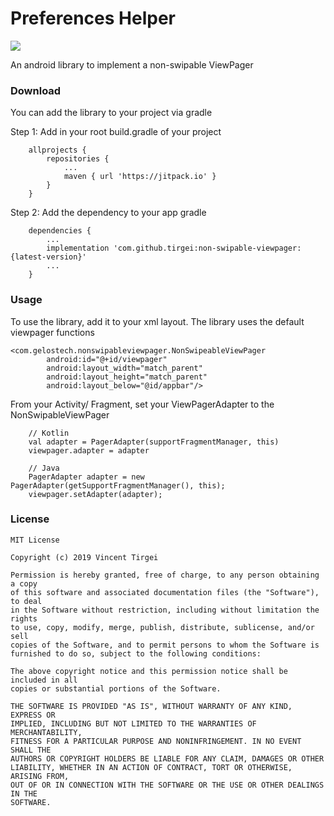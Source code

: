 # Preferences Helper

[![](https://jitpack.io/v/tirgei/non-swipable-viewpager.svg)](https://jitpack.io/#tirgei/non-swipable-viewpager)

An android library to implement a non-swipable ViewPager

### Download
You can add the library to your project via gradle

Step 1: Add in your root build.gradle of your project
```
    allprojects {
        repositories {
            ...
            maven { url 'https://jitpack.io' }
        }
    }
```

Step 2: Add the dependency to your app gradle
```
    dependencies {
    	...
	    implementation 'com.github.tirgei:non-swipable-viewpager:{latest-version}'
	    ...
    }

```


### Usage
To use the library, add it to your xml layout. The library uses the default viewpager functions

```
<com.gelostech.nonswipableviewpager.NonSwipeableViewPager
        android:id="@+id/viewpager"
        android:layout_width="match_parent"
        android:layout_height="match_parent"
        android:layout_below="@id/appbar"/>
```

From your Activity/ Fragment, set your ViewPagerAdapter to the NonSwipableViewPager
```
    // Kotlin
    val adapter = PagerAdapter(supportFragmentManager, this)
    viewpager.adapter = adapter

    // Java
    PagerAdapter adapter = new PagerAdapter(getSupportFragmentManager(), this);
    viewpager.setAdapter(adapter);
```

### License
```
MIT License

Copyright (c) 2019 Vincent Tirgei

Permission is hereby granted, free of charge, to any person obtaining a copy
of this software and associated documentation files (the "Software"), to deal
in the Software without restriction, including without limitation the rights
to use, copy, modify, merge, publish, distribute, sublicense, and/or sell
copies of the Software, and to permit persons to whom the Software is
furnished to do so, subject to the following conditions:

The above copyright notice and this permission notice shall be included in all
copies or substantial portions of the Software.

THE SOFTWARE IS PROVIDED "AS IS", WITHOUT WARRANTY OF ANY KIND, EXPRESS OR
IMPLIED, INCLUDING BUT NOT LIMITED TO THE WARRANTIES OF MERCHANTABILITY,
FITNESS FOR A PARTICULAR PURPOSE AND NONINFRINGEMENT. IN NO EVENT SHALL THE
AUTHORS OR COPYRIGHT HOLDERS BE LIABLE FOR ANY CLAIM, DAMAGES OR OTHER
LIABILITY, WHETHER IN AN ACTION OF CONTRACT, TORT OR OTHERWISE, ARISING FROM,
OUT OF OR IN CONNECTION WITH THE SOFTWARE OR THE USE OR OTHER DEALINGS IN THE
SOFTWARE.
```
